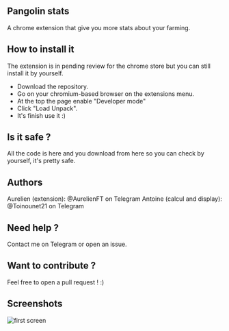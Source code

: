 ## Pangolin stats

A chrome extension that give you more stats about your farming.

## How to install it

The extension is in pending review for the chrome store but you can still install it by yourself.

- Download the repository.
- Go on your chromium-based browser on the extensions menu.
- At the top the page enable "Developer mode"
- Click "Load Unpack".
- It's finish use it :)

## Is it safe ?

All the code is here and you download from here so you can check by yourself, it's pretty safe.

## Authors

Aurelien (extension): @AurelienFT on Telegram
Antoine (calcul and display): @Toinounet21 on Telegram

## Need help ?

Contact me on Telegram or open an issue.

## Want to contribute ?

Feel free to open a pull request ! :)

## Screenshots

![first screen](https://i.imgur.com/iql2AwG.png)
